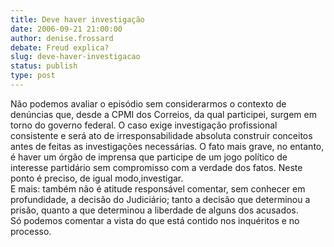 ```yaml
---
title: Deve haver investigação
date: 2006-09-21 21:00:00
author: denise.frossard
debate: Freud explica?
slug: deve-haver-investigacao
status: publish 
type: post
---
```


Não podemos avaliar o episódio sem considerarmos o contexto de denúncias que, desde a CPMI dos Correios, da qual participei, surgem em torno do governo federal. O caso exige investigação profissional consistente e será ato de irresponsabilidade absoluta construir conceitos antes de feitas as investigações necessárias. O fato mais grave, no entanto, é haver um órgão de imprensa que participe de um jogo político de interesse partidário sem compromisso com a verdade dos fatos. Neste ponto é preciso, de igual modo,investigar.  
E mais: também não é atitude responsável comentar, sem conhecer em profundidade, a decisão do Judiciário; tanto a decisão que determinou a prisão, quanto a que determinou a liberdade de alguns dos acusados. Só podemos comentar a vista do que está contido nos inquéritos e no processo.

